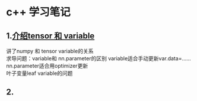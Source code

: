 # c++ 学习笔记

## 1.[介绍tensor 和 variable](./chapter1.ipynb)  
讲了numpy 和 tensor  variable的关系  
求导问题：variable和 nn.parameter的区别 variable适合手动更新var.data=……     nn.parameter适合用optimizer更新  
叶子变量leaf variable的问题  


## 2.





